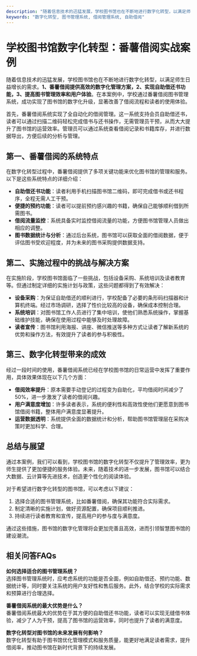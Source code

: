 ```yaml
---
description: "随着信息技术的迅猛发展，学校图书馆也在不断地进行数字化转型，以满足师生日益增长的需求。**1、番薯借阅提供高效的数字化管理方案，2、实现自助借还书功能，3、提高图书管理效率和用户体验**。在本案例中，学校通过番薯借阅图书管理系统，成功实现了图书馆的数字化升级，显著改善了借阅流程和读者的使用体验。"
keywords: "数字化转型, 图书管理系统, 借阅管理系统, 自助借阅"
---
```

# 学校图书馆数字化转型：番薯借阅实战案例

随着信息技术的迅猛发展，学校图书馆也在不断地进行数字化转型，以满足师生日益增长的需求。**1、番薯借阅提供高效的数字化管理方案，2、实现自助借还书功能，3、提高图书管理效率和用户体验**。在本案例中，学校通过番薯借阅图书管理系统，成功实现了图书馆的数字化升级，显著改善了借阅流程和读者的使用体验。

首先，番薯借阅系统实现了全自动化的借阅管理。这一系统支持会员自助借还书，读者可以通过扫描二维码轻松完成借书与还书操作，无需管理员干预，从而大大提升了图书馆的运营效率。管理员可以通过系统查看借阅记录和书籍库存，并进行数据导出，方便后续的分析与管理。

## **第一、番薯借阅的系统特点**

在数字化转型过程中，番薯借阅提供了多项关键功能来优化图书馆的管理和服务。以下是这些系统特点的详细介绍：

- **自助借还书功能**：读者利用手机扫描图书馆二维码，即可完成借书或还书程序，全程无需人工干预。
- **便捷的预约功能**：读者可以提前预约感兴趣的书籍，确保自己能够顺利借到所需图书。
- **借阅流量监控**：系统具备实时监控借阅流量的功能，方便图书馆管理人员做出相应的调整。
- **图书数据统计与分析**：通过后台系统，图书馆可以获取全面的借阅数据，便于评估图书受欢迎程度，并为未来的图书采购提供数据支持。

## **第二、实施过程中的挑战与解决方案**

在实施阶段，学校图书馆面临了一些挑战，包括设备采购、系统培训及读者教育等。但通过制定详细的实施计划与政策，这些问题都得到了有效解决：

- **设备采购**：为保证自助借还的顺利进行，学校配备了必要的条形码扫描器和计算机终端。经过市场调研，选择了性价比较高的设备，确保成本控制合理。
- **系统培训**：对图书馆工作人员进行了集中培训，使他们熟悉系统操作，掌握基础维护技能，确保在使用过程中能够及时处理故障。
- **读者宣传**：图书馆利用海报、讲座、微信推送等多种方式让读者了解新系统的优势和操作方法，有效提升了读者的参与积极性。

## **第三、数字化转型带来的成效**

经过一段时间的使用，番薯借阅系统已经在学校图书馆的日常运营中发挥了重要作用，具体效果体现在以下几个方面：

- **借阅效率提升**：原本需要手动登记的过程变为自助化，平均借阅时间减少了50%，进一步激发了读者的借阅兴趣。
- **用户满意度增加**：许多读者表示，系统的便利性和高效性使他们更愿意到图书馆借阅书籍，整体用户满意度显著提升。
- **运营数据透明**：系统提供全面的数据统计和分析，帮助图书馆管理层在采购决策时更加科学、合理。

## **总结与展望**

通过本案例，我们可以看到，学校图书馆的数字化转型不仅提升了管理效率，更为师生提供了更加便捷的服务体验。未来，随着技术的进一步发展，图书馆可以结合大数据、云计算等先进技术，创造更个性化的阅读体验。

对于希望进行数字化转型的图书馆，可以考虑以下建议：

1. 选择合适的图书管理系统，比如番薯借阅，确保其功能符合实际需求。
2. 制定清晰的实施计划，做好资源配置，确保项目顺利推进。
3. 持续进行读者教育和宣传，提高用户的参与度与满意度。

通过这些措施，图书馆的数字化管理将会更加完善且高效，进而引领智慧图书馆的建设潮流。

## 相关问答FAQs

**如何选择适合的图书管理系统？**  
选择图书管理系统时，应考虑系统的功能是否全面，例如自助借还、预约功能、数据统计等，同时要关注系统的用户友好性和售后服务。此外，结合学校的实际需求和预算进行合理选择。

**番薯借阅系统的最大优势是什么？**  
番薯借阅系统最大的优势在于其方便的自助借还书功能，读者可以实现无缝借书体验，减少了人为干预，提高了图书馆的运营效率，同时也提升了读者的满意度。

**数字化转型对图书馆的未来发展有何影响？**  
数字化转型有助于图书馆优化管理模式和服务质量，能更好地满足读者需求，提升借阅率，推动图书馆在新时代背景下的持续发展。
